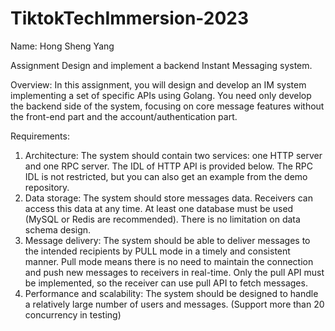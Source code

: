 # TiktokTechImmersion-2023

Name: Hong Sheng Yang

Assignment
Design and implement a backend Instant Messaging system.

Overview:
In this assignment, you will design and develop an IM system implementing a set of specific APIs using Golang. You need only develop the backend side of the system, focusing on core message features without the front-end part and the account/authentication part.

Requirements:
1. Architecture: The system should contain two services: one HTTP server and one RPC server. The IDL of HTTP API is provided below. The RPC IDL is not restricted, but you can also get an example from the demo repository.
2. Data storage: The system should store messages data. Receivers can access this data at any time. At least one database must be used (MySQL or Redis are recommended). There is no limitation on data schema design.
3. Message delivery: The system should be able to deliver messages to the intended recipients by PULL mode in a timely and consistent manner. Pull mode means there is no need to maintain the connection and push new messages to receivers in real-time. Only the pull API must be implemented, so the receiver can use pull API to fetch messages.
4. Performance and scalability: The system should be designed to handle a relatively large number of users and messages. (Support more than 20 concurrency in testing)
